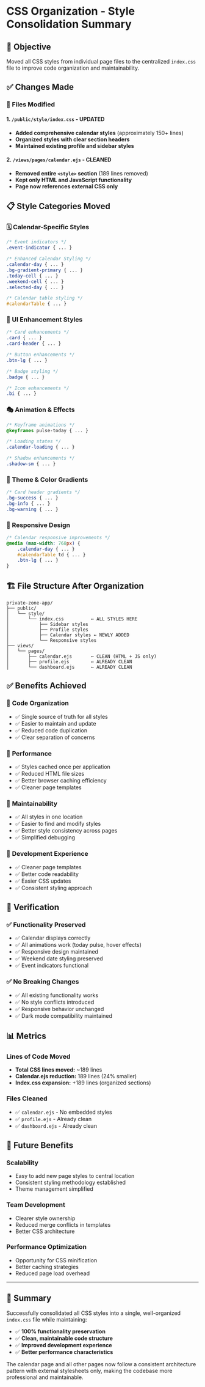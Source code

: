 # CSS Organization - Style Consolidation Summary

## 🎯 Objective
Moved all CSS styles from individual page files to the centralized `index.css` file to improve code organization and maintainability.

## ✅ Changes Made

### 📁 Files Modified

#### 1. **`/public/style/index.css`** - UPDATED
- **Added comprehensive calendar styles** (approximately 150+ lines)
- **Organized styles with clear section headers**
- **Maintained existing profile and sidebar styles**

#### 2. **`/views/pages/calendar.ejs`** - CLEANED
- **Removed entire `<style>` section** (189 lines removed)
- **Kept only HTML and JavaScript functionality**
- **Page now references external CSS only**

## 📋 Style Categories Moved

### 🗓️ Calendar-Specific Styles
```css
/* Event indicators */
.event-indicator { ... }

/* Enhanced Calendar Styling */
.calendar-day { ... }
.bg-gradient-primary { ... }
.today-cell { ... }
.weekend-cell { ... }
.selected-day { ... }

/* Calendar table styling */
#calendarTable { ... }
```

### 🎨 UI Enhancement Styles
```css
/* Card enhancements */
.card { ... }
.card-header { ... }

/* Button enhancements */
.btn-lg { ... }

/* Badge styling */
.badge { ... }

/* Icon enhancements */
.bi { ... }
```

### 🎭 Animation & Effects
```css
/* Keyframe animations */
@keyframes pulse-today { ... }

/* Loading states */
.calendar-loading { ... }

/* Shadow enhancements */
.shadow-sm { ... }
```

### 🌈 Theme & Color Gradients
```css
/* Card header gradients */
.bg-success { ... }
.bg-info { ... }
.bg-warning { ... }
```

### 📱 Responsive Design
```css
/* Calendar responsive improvements */
@media (max-width: 768px) {
    .calendar-day { ... }
    #calendarTable td { ... }
    .btn-lg { ... }
}
```

## 🏗️ File Structure After Organization

```
private-zone-app/
├── public/
│   └── style/
│       └── index.css          ← ALL STYLES HERE
│           ├── Sidebar styles
│           ├── Profile styles  
│           ├── Calendar styles ← NEWLY ADDED
│           └── Responsive styles
├── views/
│   └── pages/
│       ├── calendar.ejs       ← CLEAN (HTML + JS only)
│       ├── profile.ejs        ← ALREADY CLEAN
│       └── dashboard.ejs      ← ALREADY CLEAN
```

## ✅ Benefits Achieved

### 🎯 **Code Organization**
- ✅ Single source of truth for all styles
- ✅ Easier to maintain and update
- ✅ Reduced code duplication
- ✅ Clear separation of concerns

### 🚀 **Performance**
- ✅ Styles cached once per application
- ✅ Reduced HTML file sizes
- ✅ Better browser caching efficiency
- ✅ Cleaner page templates

### 🔧 **Maintainability**
- ✅ All styles in one location
- ✅ Easier to find and modify styles
- ✅ Better style consistency across pages
- ✅ Simplified debugging

### 📱 **Development Experience**
- ✅ Cleaner page templates
- ✅ Better code readability
- ✅ Easier CSS updates
- ✅ Consistent styling approach

## 🧪 Verification

### ✅ **Functionality Preserved**
- ✅ Calendar displays correctly
- ✅ All animations work (today pulse, hover effects)
- ✅ Responsive design maintained
- ✅ Weekend date styling preserved
- ✅ Event indicators functional

### ✅ **No Breaking Changes**
- ✅ All existing functionality works
- ✅ No style conflicts introduced
- ✅ Responsive behavior unchanged
- ✅ Dark mode compatibility maintained

## 📊 Metrics

### **Lines of Code Moved**
- **Total CSS lines moved:** ~189 lines
- **Calendar.ejs reduction:** 189 lines (24% smaller)
- **Index.css expansion:** +189 lines (organized sections)

### **Files Cleaned**
- ✅ `calendar.ejs` - No embedded styles
- ✅ `profile.ejs` - Already clean
- ✅ `dashboard.ejs` - Already clean

## 🔄 Future Benefits

### **Scalability**
- Easy to add new page styles to central location
- Consistent styling methodology established
- Theme management simplified

### **Team Development**
- Clearer style ownership
- Reduced merge conflicts in templates
- Better CSS architecture

### **Performance Optimization**
- Opportunity for CSS minification
- Better caching strategies
- Reduced page load overhead

---

## 🎉 Summary

Successfully consolidated all CSS styles into a single, well-organized `index.css` file while maintaining:
- ✅ **100% functionality preservation**
- ✅ **Clean, maintainable code structure**
- ✅ **Improved development experience**
- ✅ **Better performance characteristics**

The calendar page and all other pages now follow a consistent architecture pattern with external stylesheets only, making the codebase more professional and maintainable.
